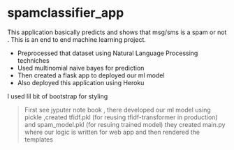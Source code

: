# spamclassifier_app
This application basically predicts and shows that msg/sms is a spam or not .
This is an end to end machine learning project.

* Preprocessed that dataset using Natural Language Processing techniches
* Used multinomial naive bayes for prediction 
* Then created a flask app to deployed our ml model
* Also deployed this application using Heroku

I used lil bit of bootstrap for styling


> First see jyputer note book , there developed our ml model
> using pickle ,created tfidf.pkl (for reusing tfidf-transformer in production) and spam_model.pkl (for resuing trained model)
> they created main.py where our logic is written for web app and then rendered the templates
